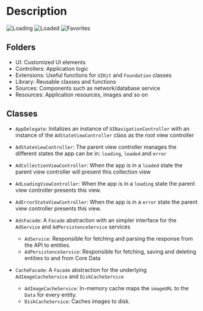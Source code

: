 # Description

![Loading](https://github.com/robinsalehjan/showmeads/blob/master/Images/1.png) ![Loaded](https://github.com/robinsalehjan/showmeads/blob/master/Images/2.png) ![Favorites](https://github.com/robinsalehjan/showmeads/blob/master/Images/3.png)

## Folders
- UI: Customized UI elements
- Controllers: Application logic
- Extensions: Useful functions for `UIKit` and `Foundation` classes
- Library: Reusable classes and functions
- Sources: Components such as network/database service
- Resources: Application resources, images and so on

## Classes
- `AppDelegate`: Initalizes an instance of `UINavigationController` with an instance of the `AdStateViewController` class as the root view controller

- `AdStateViewController`: The parent view controller manages the different states the app  can be in: `loading`, `loaded` and `error`
- `AdCollectionViewController`: When the app is in a `loaded` state the parent view controller will present this collection view
- `AdLoadingViewController`: When the app is in a `loading` state the parent view controller presents this view.
- `AdErrorStateViewController`: When the app is in a `error` state the parent view controller presents this view.
- `AdsFacade`: A `Facade` abstraction with an simpler interface for the `AdService` and `AdPersistenceService` services
  - `AdService`: Responsible for fetching and parsing the response from the API to entities.
  - `AdPersistenceService`: Responsible for fetching, saving and deleting entities to and from Core Data
- `CacheFacade`: A `Facade` abstraction for the underlying `AdImageCacheService` and `DiskCacheService`
  - `AdImageCacheService`: In-memory cache maps the `imageURL` to the `Data` for every entity.
  - `DiskCacheService`: Caches images to disk.

